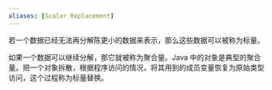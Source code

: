 ```yaml
---
aliases: [Scalar Replacement]
---
```


若一个数据已经无法再分解陈更小的数据来表示，那么这些数据可以被称为标量。

如果一个数据可以继续分解，那它就被称为聚合量。Java 中的对象是典型的聚合量。把一个对象拆散，根据程序访问的情况，将其用到的成员变量恢复为原始类型访问，这个过程称为标量替换。